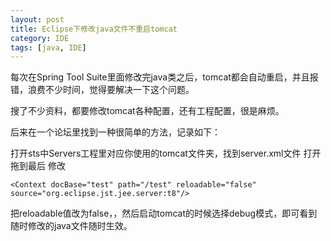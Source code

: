 ```yaml
---
layout: post
title: Eclipse下修改java文件不重启tomcat
category: IDE
tags: [java, IDE]
---
```



每次在Spring Tool Suite里面修改完java类之后，tomcat都会自动重启，并且报错，浪费不少时间，觉得要解决一下这个问题。

搜了不少资料，都要修改tomcat各种配置，还有工程配置，很是麻烦。

后来在一个论坛里找到一种很简单的方法，记录如下：

打开sts中Servers工程里对应你使用的tomcat文件夹，找到server.xml文件 打开 拖到最后 修改 
	
	<Context docBase="test" path="/test" reloadable="false" source="org.eclipse.jst.jee.server:t8"/>

把reloadable值改为false，，然后启动tomcat的时候选择debug模式，即可看到随时修改的java文件随时生效。

